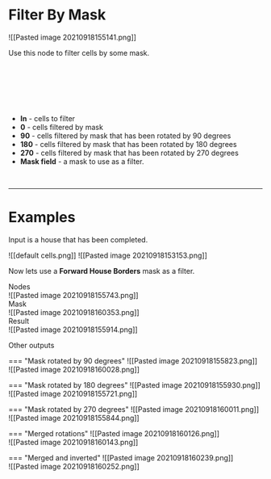 # **Filter By Mask**

![[Pasted image 20210918155141.png]]

Use this node to filter cells by some mask.  

<br /><br /><br /><br /><br />

- **In** - cells to filter
- **0** - cells filtered by mask
- **90** - cells filtered by mask that has been rotated by 90 degrees
- **180** - cells filtered by mask that has been rotated by 180 degrees 
- **270** - cells filtered by mask that has been rotated by 270 degrees 
- **Mask field** - a mask to use as a filter.


<br />

--------

# Examples
Input is a house that has been completed.  

![[default cells.png]]
![[Pasted image 20210918153153.png]]

Now lets use a **Forward House Borders** mask as a filter.  

Nodes  
![[Pasted image 20210918155743.png]]  
Mask  
![[Pasted image 20210918160353.png]]  
Result  
![[Pasted image 20210918155914.png]]  

Other outputs 

=== "Mask rotated by 90 degrees"
	![[Pasted image 20210918155823.png]]  
	![[Pasted image 20210918160028.png]]  

=== "Mask rotated by 180 degrees"
	![[Pasted image 20210918155930.png]]  
	![[Pasted image 20210918155721.png]]  

=== "Mask rotated by 270 degrees"
	![[Pasted image 20210918160011.png]]  
	![[Pasted image 20210918155844.png]]  


=== "Merged rotations"
	![[Pasted image 20210918160126.png]]  
	![[Pasted image 20210918160143.png]]  

=== "Merged and inverted"
	![[Pasted image 20210918160239.png]]  
	![[Pasted image 20210918160252.png]]  